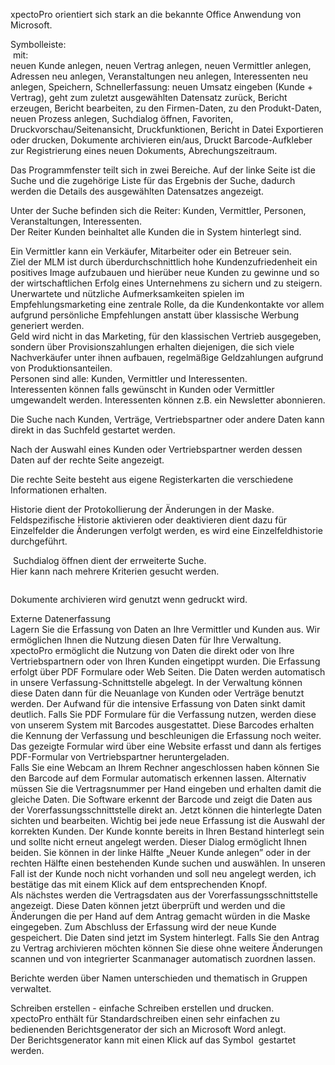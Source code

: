 <!DOCTYPE html>
<html>
<head>
<meta charset="utf-8">
<meta name="viewport" content="width=device-width, initial-scale=1.0">
<title>700_Einführung_Oberfläche.md</title>
<link rel="stylesheet" href="https://stackedit.io/res-min/themes/base.css" />
<script type="text/javascript" src="https://cdn.mathjax.org/mathjax/latest/MathJax.js?config=TeX-AMS_HTML"></script>
</head>
<body><div class="container"><p>xpectoPro orientiert sich stark an die bekannte Office Anwendung von Microsoft. </p>

<p>Symbolleiste:  <br>
<img src="http://xpecto.github.io/docs/img/img_1425898224803.png" alt="" title=""> mit: <br>
neuen Kunde anlegen, neuen Vertrag anlegen, neuen Vermittler anlegen, Adressen neu anlegen, Veranstaltungen neu anlegen, Interessenten neu anlegen, Speichern, Schnellerfassung: neuen Umsatz eingeben (Kunde + Vertrag), geht zum zuletzt ausgewählten Datensatz zurück, Bericht erzeugen, Bericht bearbeiten, zu den Firmen-Daten, zu den Produkt-Daten, neuen Prozess anlegen, Suchdialog öffnen, Favoriten, Druckvorschau/Seitenansicht, Druckfunktionen, Bericht in Datei Exportieren oder drucken, Dokumente archivieren ein/aus, Druckt Barcode-Aufkleber zur Registrierung eines neuen Dokuments, Abrechungszeitraum.</p>

<p>Das Programmfenster teilt sich in zwei Bereiche. Auf der linke Seite ist die Suche und die zugehörige Liste für das Ergebnis der Suche, dadurch werden die Details des ausgewählten Datensatzes angezeigt. </p>

<p>Unter der Suche befinden sich die Reiter: Kunden, Vermittler, Personen, Veranstaltungen, Interessenten. <br>
Der Reiter Kunden beinhaltet alle Kunden die in System hinterlegt sind.</p>

<p>Ein Vermittler kann ein Verkäufer, Mitarbeiter oder ein Betreuer sein. <br>
Ziel der MLM ist durch überdurchschnittlich hohe Kundenzufriedenheit ein positives Image aufzubauen und hierüber neue Kunden zu gewinne und so der wirtschaftlichen Erfolg eines Unternehmens zu sichern und zu steigern. Unerwartete und nützliche Aufmerksamkeiten spielen im Empfehlungsmarketing eine zentrale Rolle, da die Kundenkontakte vor allem aufgrund persönliche Empfehlungen anstatt über klassische Werbung generiert werden. <br>
Geld wird nicht in das Marketing, für den klassischen Vertrieb ausgegeben, sondern über Provisionszahlungen erhalten diejenigen, die sich viele Nachverkäufer unter ihnen aufbauen, regelmäßige Geldzahlungen aufgrund von Produktionsanteilen. <br>
Personen sind alle: Kunden, Vermittler und Interessenten. <br>
Interessenten können falls gewünscht in Kunden oder Vermittler umgewandelt werden. Interessenten können z.B. ein Newsletter abonnieren.</p>

<p>Die Suche nach Kunden, Verträge, Vertriebspartner oder andere Daten kann direkt in das Suchfeld gestartet werden. <br>
 <img src="http://xpecto.github.io/docs/img/img_1425898635719.png" alt="" title=""></p>

<p>Nach der Auswahl eines Kunden oder Vertriebspartner werden dessen Daten auf der rechte Seite angezeigt.</p>

<p>Die rechte Seite besteht aus eigene Registerkarten die verschiedene Informationen erhalten.</p>

<p><img src="http://xpecto.github.io/docs/img/img_1425902226633.png" alt="" title=""> <br>
Historie dient der Protokollierung der Änderungen in der Maske. <br>
Feldspezifische Historie aktivieren oder deaktivieren dient dazu für Einzelfelder die Änderungen verfolgt werden, es wird eine Einzelfeldhistorie durchgeführt.</p>

<p><img src="http://xpecto.github.io/docs/img/img_1425904888810.png" alt="" title=""> Suchdialog öffnen dient der errweiterte Suche. <br>
Hier kann nach mehrere Kriterien gesucht werden.</p>

<p><img src="http://xpecto.github.io/docs/img/img_1425898083616.png" alt="" title=""></p>

<p>Dokumente archivieren wird genutzt wenn gedruckt wird. </p>

<p>Externe Datenerfassung <br>
Lagern Sie die Erfassung von Daten an Ihre Vermittler und Kunden aus. Wir ermöglichen Ihnen die Nutzung diesen Daten für Ihre Verwaltung.  <br>
xpectoPro ermöglicht die Nutzung von Daten die direkt oder von Ihre Vertriebspartnern oder von Ihren Kunden eingetippt wurden. Die Erfassung erfolgt über PDF Formulare oder Web Seiten. Die Daten werden automatisch in unsere Verfassung-Schnittstelle abgelegt. In der Verwaltung können diese Daten dann für die Neuanlage von Kunden oder Verträge benutzt werden. Der Aufwand für die intensive Erfassung von Daten sinkt damit deutlich. Falls Sie PDF Formulare für die Verfassung nutzen, werden diese von unserem System mit Barcodes ausgestattet. Diese Barcodes erhalten die Kennung der Verfassung und beschleunigen die Erfassung noch weiter. Das gezeigte Formular wird über eine Website erfasst und dann als fertiges PDF-Formular von Vertriebspartner heruntergeladen.  <br>
Falls Sie eine Webcam an Ihrem Rechner angeschlossen haben können Sie den Barcode auf dem Formular automatisch erkennen lassen. Alternativ müssen Sie die Vertragsnummer per Hand eingeben und erhalten damit die gleiche Daten. Die Software erkennt der Barcode und zeigt die Daten aus der Vorerfassungsschnittstelle direkt an. Jetzt können die hinterlegte Daten sichten und bearbeiten. Wichtig bei jede neue Erfassung ist die Auswahl der korrekten Kunden. Der Kunde konnte bereits in Ihren Bestand hinterlegt sein und sollte nicht erneut angelegt werden. Dieser Dialog ermöglicht Ihnen beiden. Sie können in der linke Hälfte „Neuer Kunde anlegen” oder in der rechten Hälfte einen bestehenden Kunde suchen und auswählen. In unseren Fall ist der Kunde noch nicht vorhanden und soll neu angelegt werden, ich bestätige das mit einem Klick auf dem entsprechenden Knopf. <br>
Als nächstes werden die Vertragsdaten aus der Vorerfassungsschnittstelle angezeigt. Diese Daten können jetzt überprüft und werden und die Änderungen die per Hand auf dem Antrag gemacht würden in die Maske eingegeben. Zum Abschluss der Erfassung wird der neue Kunde gespeichert. Die Daten sind jetzt im System hinterlegt. Falls Sie den Antrag zu Vertrag archivieren möchten können Sie diese ohne weitere Änderungen scannen und von integrierter Scanmanager automatisch zuordnen lassen.</p>

<p>Berichte werden über Namen unterschieden und thematisch in Gruppen verwaltet.</p>

<p>Schreiben erstellen - einfache Schreiben erstellen und drucken. <br>
xpectoPro enthält für Standardschreiben einen sehr einfachen zu bedienenden Berichtsgenerator der sich an Microsoft Word anlegt. <br>
Der Berichtsgenerator kann mit einen Klick auf das Symbol <img src="http://xpecto.github.io/docs/img/img_1427209316556.png" alt="" title=""> gestartet werden.</p>

<p><img src="http://xpecto.github.io/docs/img/img_1427209507608.png" alt="" title=""></p></div></body>
</html>